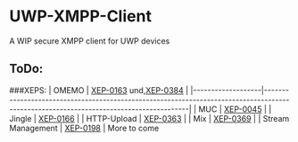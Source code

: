 # UWP-XMPP-Client
A WIP secure XMPP client for UWP devices

## ToDo:
###XEPS:
| OMEMO             | [XEP-0163](https://xmpp.org/extensions/xep-0163.html "XEP-0163") und,[XEP-0384](https://xmpp.org/extensions/xep-0384.html "XEP-0384") |
|-------------------|---------------------------------------------------------------------------------------------------------------------------------------|
| MUC               | [XEP-0045](https://xmpp.org/extensions/xep-0045.html "XEP-0045")                                                                      |
| Jingle            | [XEP-0166](https://xmpp.org/extensions/xep-0166.html "XEP-0166")                                                                      |
| HTTP-Upload       | [XEP-0363](https://xmpp.org/extensions/xep-0363.html "XEP-0363")                                                                      |
| Mix               | [XEP-0369](https://xmpp.org/extensions/xep-0369.html "XEP-0369")                                                                      |
| Stream Management | [XEP-0198](https://xmpp.org/extensions/xep-0198.html "XEP-0198")                                                                      |
More to come
